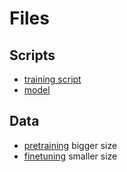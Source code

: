 # Files

## Scripts

- [training script](/train.py)
- [model](/train.py)

## Data

- [pretraining](/data/shakespeare_char/prepare.py)
  bigger size
- [finetuning](/data/shakespeare/prepare.py)
  smaller size